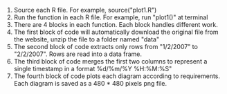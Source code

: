 1. Source each R file. For example, source("plot1.R")
2. Run the function in each R file. For example, run "plot1()" at terminal
3. There are 4 blocks in each function. Each block handles different work.
4. The first block of code will automatically download the original file from the website, unzip the file to a folder named "data"
5. The second block of code extracts only rows from "1/2/2007" to "2/2/2007". Rows are read into a data frame.
6. The third block of code merges the first two columns to represent a single timestamp in a format %d/%m/%Y %H:%M:%S"
7. The fourth block of code plots each diagram according to requirements. Each diagram is saved as a 480 * 480 pixels png file.